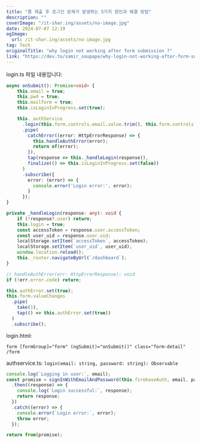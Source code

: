 ```yaml
---
title: "폼 제출 후 로그인 문제가 발생하는 5가지 원인과 해결 방법"
description: ""
coverImage: "/it-shar.ing/assets/no-image.jpg"
date: 2024-07-07 12:19
ogImage:
  url: /it-shar.ing/assets/no-image.jpg
tag: Tech
originalTitle: "why login not working after form submission ?"
link: "https://dev.to/samir_soupape/why-login-not-working-after-form-submission--4lli"
---
```


login.ts 파일 내용입니다:

```typescript
async onSubmit(): Promise<void> {
    this.email = true;
    this.pwd = true;
    this.mailform = true;
    this.isLoginInProgress.set(true);

    this._authService
      .login(this.form.controls.email.value.trim(), this.form.controls.password.value.trim())
      .pipe(
        catchError((error: HttpErrorResponse) => {
          this.handleAuthError(error);
          return of(error);
        }),
        tap(response => this._handleLogin(response)),
        finalize(() => this.isLoginInProgress.set(false))
      )
      .subscribe({
        error: (error) => {
          console.error('Login error:', error);
        }
      });
}

private _handleLogin(response: any): void {
    if (!response?.user) return;
    this.login = true;
    const accessToken = response.user.accessToken;
    const user_uid = response.user.uid;
    localStorage.setItem(`accessToken`, accessToken);
    localStorage.setItem(`user_uid`, user_uid);
    window.location.reload();
    this._router.navigateByUrl(`/dashboard`);
}
```

<div class="content-ad"></div>

```typescript
// handleAuthError(err: HttpErrorResponse): void
if (!err.error.code) return;

this.authError.set(true);
this.form.valueChanges
  .pipe(
    take(1),
    tap(() => this.authError.set(true))
  )
  .subscribe();
```

<div class="content-ad"></div>

login.html:

`form [formGroup]="form" (ngSubmit)="onSubmit()" class="form-detail"`
`/form`

authservice.ts:
`login(email: string, password: string): Observable`

```javascript
console.log(`Logging in user:`, email);
const promise = signInWithEmailAndPassword(this.firebaseAuth, email, password)
  .then((response) => {
    console.log(`Login successful:`, response);
    return response;
  })
  .catch((error) => {
    console.error(`Login error:`, error);
    throw error;
  });

return from(promise);
```
